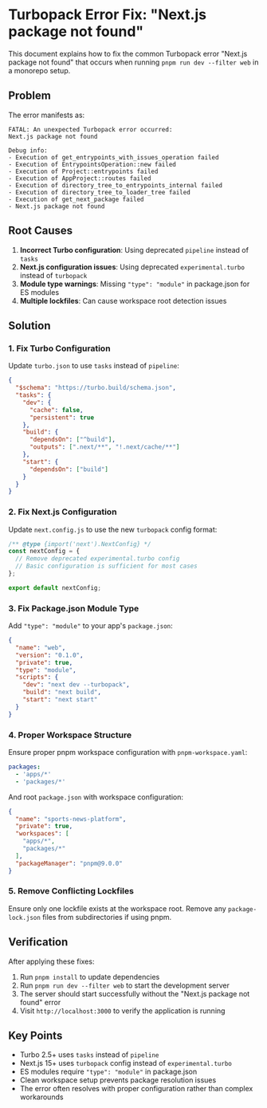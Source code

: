 # Turbopack Error Fix: "Next.js package not found"

This document explains how to fix the common Turbopack error "Next.js package not found" that occurs when running `pnpm run dev --filter web` in a monorepo setup.

## Problem

The error manifests as:
```
FATAL: An unexpected Turbopack error occurred:
Next.js package not found

Debug info:
- Execution of get_entrypoints_with_issues_operation failed
- Execution of EntrypointsOperation::new failed
- Execution of Project::entrypoints failed
- Execution of AppProject::routes failed
- Execution of directory_tree_to_entrypoints_internal failed
- Execution of directory_tree_to_loader_tree failed
- Execution of get_next_package failed
- Next.js package not found
```

## Root Causes

1. **Incorrect Turbo configuration**: Using deprecated `pipeline` instead of `tasks`
2. **Next.js configuration issues**: Using deprecated `experimental.turbo` instead of `turbopack`
3. **Module type warnings**: Missing `"type": "module"` in package.json for ES modules
4. **Multiple lockfiles**: Can cause workspace root detection issues

## Solution

### 1. Fix Turbo Configuration

Update `turbo.json` to use `tasks` instead of `pipeline`:

```json
{
  "$schema": "https://turbo.build/schema.json",
  "tasks": {
    "dev": {
      "cache": false,
      "persistent": true
    },
    "build": {
      "dependsOn": ["^build"],
      "outputs": [".next/**", "!.next/cache/**"]
    },
    "start": {
      "dependsOn": ["build"]
    }
  }
}
```

### 2. Fix Next.js Configuration

Update `next.config.js` to use the new `turbopack` config format:

```javascript
/** @type {import('next').NextConfig} */
const nextConfig = {
  // Remove deprecated experimental.turbo config
  // Basic configuration is sufficient for most cases
};

export default nextConfig;
```

### 3. Fix Package.json Module Type

Add `"type": "module"` to your app's `package.json`:

```json
{
  "name": "web",
  "version": "0.1.0",
  "private": true,
  "type": "module",
  "scripts": {
    "dev": "next dev --turbopack",
    "build": "next build",
    "start": "next start"
  }
}
```

### 4. Proper Workspace Structure

Ensure proper pnpm workspace configuration with `pnpm-workspace.yaml`:

```yaml
packages:
  - 'apps/*'
  - 'packages/*'
```

And root `package.json` with workspace configuration:

```json
{
  "name": "sports-news-platform",
  "private": true,
  "workspaces": [
    "apps/*",
    "packages/*"
  ],
  "packageManager": "pnpm@9.0.0"
}
```

### 5. Remove Conflicting Lockfiles

Ensure only one lockfile exists at the workspace root. Remove any `package-lock.json` files from subdirectories if using pnpm.

## Verification

After applying these fixes:

1. Run `pnpm install` to update dependencies
2. Run `pnpm run dev --filter web` to start the development server
3. The server should start successfully without the "Next.js package not found" error
4. Visit `http://localhost:3000` to verify the application is running

## Key Points

- Turbo 2.5+ uses `tasks` instead of `pipeline`
- Next.js 15+ uses `turbopack` config instead of `experimental.turbo`
- ES modules require `"type": "module"` in package.json
- Clean workspace setup prevents package resolution issues
- The error often resolves with proper configuration rather than complex workarounds